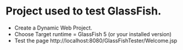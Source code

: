 # Project used to test GlassFish.
- Create a Dynamic Web Project.
- Choose Target runtime = GlassFish 5 (or your installed version)
- Test the page http://localhost:8080/GlassFishTester/Welcome.jsp
